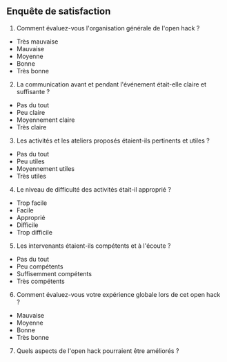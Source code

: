 ## Enquête de satisfaction

1. Comment évaluez-vous l'organisation générale de l'open hack ?
  - Très mauvaise
  - Mauvaise
  - Moyenne
  - Bonne
  - Très bonne
2. La communication avant et pendant l'événement était-elle claire et suffisante ?
  - Pas du tout
  - Peu claire
  - Moyennement claire
  - Très claire
3. Les activités et les ateliers proposés étaient-ils pertinents et utiles ?
  - Pas du tout
  - Peu utiles
  - Moyennement utiles
  - Très utiles
4. Le niveau de difficulté des activités était-il approprié ?
  - Trop facile
  - Facile
  - Approprié
  - Difficile
  - Trop difficile
5. Les intervenants étaient-ils compétents et à l'écoute ?
  - Pas du tout
  - Peu compétents
  - Suffisemment compétents
  - Très compétents
6. Comment évaluez-vous votre expérience globale lors de cet open hack ?
  - Mauvaise
  - Moyenne
  - Bonne
  - Très bonne
7. Quels aspects de l'open hack pourraient être améliorés ?